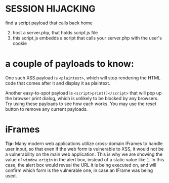 

# SESSION HIJACKING


find a script  payload that calls back home

2. host a server.php, that holds script.js file 
3. this script.js embedds a script that calls your server.php with the user's cookie

# a couple of payloads to know:
One such XSS payload is `<plaintext>`,
 which will stop rendering the HTML code that comes after it and display it as plaintext.
 
 Another easy-to-spot payload is `<script>print()</script>` that will pop up the browser print dialog, which is unlikely to be blocked by any browsers. Try using these payloads to see how each works. You may use the reset button to remove any current payloads.
# iFrames
**Tip:** Many modern web applications utilize cross-domain IFrames to handle user input, so that even if the web form is vulnerable to XSS, it would not be a vulnerability on the main web application. This is why we are showing the value of `window.origin` in the alert box, instead of a static value like `1`. In this case, the alert box would reveal the URL it is being executed on, and will confirm which form is the vulnerable one, in case an IFrame was being used.